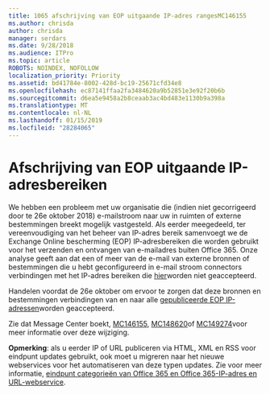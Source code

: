 ```yaml
---
title: 1065 afschrijving van EOP uitgaande IP-adres rangesMC146155
ms.author: chrisda
author: chrisda
manager: serdars
ms.date: 9/28/2018
ms.audience: ITPro
ms.topic: article
ROBOTS: NOINDEX, NOFOLLOW
localization_priority: Priority
ms.assetid: bd41784e-8002-428d-bc19-25671cfd34e8
ms.openlocfilehash: ec87141ffaa2fa3484620a9b52851e3e92f20b6b
ms.sourcegitcommit: d6ea5e9458a2b8ceaab3ac4bd483e1130b9a398a
ms.translationtype: MT
ms.contentlocale: nl-NL
ms.lasthandoff: 01/15/2019
ms.locfileid: "28284065"
---
```

# <a name="deprecation-of-eop-outbound-ip-address-ranges"></a>Afschrijving van EOP uitgaande IP-adresbereiken

We hebben een probleem met uw organisatie die (indien niet gecorrigeerd door te 26e oktober 2018) e-mailstroom naar uw in ruimten of externe bestemmingen breekt mogelijk vastgesteld. Als eerder meegedeeld, ter vereenvoudiging van het beheer van IP-adres bereik samenvoegt we de Exchange Online bescherming (EOP) IP-adresbereiken die worden gebruikt voor het verzenden en ontvangen van e-mailadres buiten Office 365. Onze analyse geeft aan dat een of meer van de e-mail van externe bronnen of bestemmingen die u hebt geconfigureerd in e-mail stroom connectors verbindingen met het IP-adres bereiken die [hier](https://docs.microsoft.com/office365/SecurityCompliance/eop/exchange-online-protection-ip-addresses)worden niet geaccepteerd.
  
Handelen voordat de 26e oktober om ervoor te zorgen dat deze bronnen en bestemmingen verbindingen van en naar alle [gepubliceerde EOP IP-adressen](https://docs.microsoft.com/office365/SecurityCompliance/eop/exchange-online-protection-ip-addresses)worden geaccepteerd.
  
Zie dat Message Center boekt, [MC146155](https://portal.office.com/AdminPortal/home?switchtomodern=true#/MessageCenter?id=MC146155), [MC148620](https://portal.office.com/AdminPortal/home?switchtomodern=true#/MessageCenter?id=MC148620)of [MC149274](https://portal.office.com/AdminPortal/home?switchtomodern=true#/MessageCenter?id=MC149274)voor meer informatie over deze wijziging.
  
 **Opmerking**: als u eerder IP of URL publiceren via HTML, XML en RSS voor eindpunt updates gebruikt, ook moet u migreren naar het nieuwe webservices voor het automatiseren van deze typen updates. Zie voor meer informatie, [eindpunt categorieën van Office 365 en Office 365-IP-adres en URL-webservice](https://techcommunity.microsoft.com/t5/Office-365-Blog/Announcing-Office-365-endpoint-categories-and-Office-365-IP/ba-p/177638).
  

